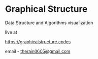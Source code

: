 # Graphical Structure
Data Structure and Algorithms visualization


live at 

https://graphicalstructure.codes

email - therain0605@gmail.com

